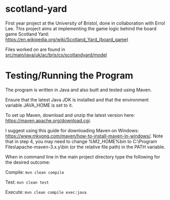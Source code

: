 # scotland-yard

First year project at the University of Bristol, done in collaboration with Errol Lee. This project aims at implementing the game logic behind the board game Scotland Yard: https://en.wikipedia.org/wiki/Scotland_Yard_(board_game)

Files worked on are found in [src/main/java/uk/ac/bris/cs/scotlandyard/model](https://github.com/marco-lewis/scotland-yard-reupload/tree/master/src/main/java/uk/ac/bris/cs/scotlandyard/model)

# Testing/Running the Program

The program is written in Java and also built and tested using Maven.

Ensure that the latest Java JDK is installed and that the environment variable JAVA_HOME is set to it.

To set up Maven, download and unzip the latest version here: https://maven.apache.org/download.cgi.

I suggest using this guide for downloading Maven on Windows: https://www.mkyong.com/maven/how-to-install-maven-in-windows/. Note that in step 4, you may need to change %M2_HOME%bin to C:\Program Files\apache-maven-3.x.y\bin (or the relative file path) in the PATH variable.

When in command line in the main project directory type the following for the desired outcome:

Compile: `mvn clean compile`

Test: `mvn clean test`

Execute: `mvn clean compile exec:java`
